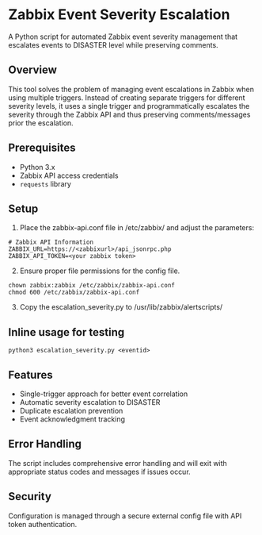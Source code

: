 # Zabbix Event Severity Escalation

A Python script for automated Zabbix event severity management that escalates events to DISASTER level while preserving comments.

## Overview

This tool solves the problem of managing event escalations in Zabbix when using multiple triggers. Instead of creating separate triggers for different severity levels, it uses a single trigger and programmatically escalates the severity through the Zabbix API and thus preserving comments/messages prior the escalation.

## Prerequisites

- Python 3.x
- Zabbix API access credentials
- `requests` library

## Setup

1. Place the zabbix-api.conf file in /etc/zabbix/ and adjust the parameters:
```aiignore
# Zabbix API Information
ZABBIX_URL=https://<zabbixurl>/api_jsonrpc.php
ZABBIX_API_TOKEN=<your zabbix token>
```
2. Ensure proper file permissions for the config file.
```aiignore
chown zabbix:zabbix /etc/zabbix/zabbix-api.conf
chmod 600 /etc/zabbix/zabbix-api.conf
```
3. Copy the escalation_severity.py to /usr/lib/zabbix/alertscripts/

## Inline usage for testing
```aiignore
python3 escalation_severity.py <eventid>
```


## Features

- Single-trigger approach for better event correlation
- Automatic severity escalation to DISASTER
- Duplicate escalation prevention
- Event acknowledgment tracking

## Error Handling

The script includes comprehensive error handling and will exit with appropriate status codes and messages if issues occur.

## Security

Configuration is managed through a secure external config file with API token authentication.
